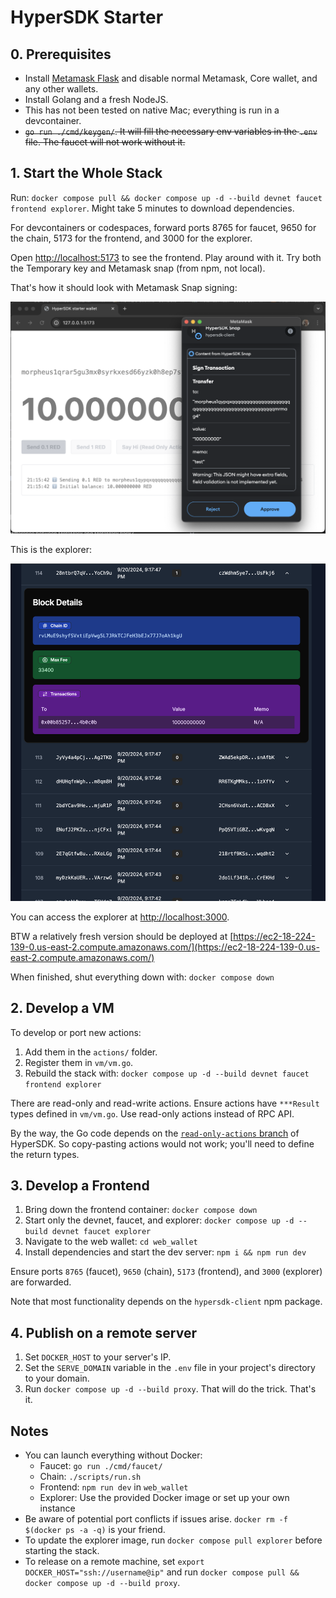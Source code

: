 # HyperSDK Starter

## 0. Prerequisites
- Install [Metamask Flask](https://chromewebstore.google.com/detail/metamask-flask-developmen/ljfoeinjpaedjfecbmggjgodbgkmjkjk) and disable normal Metamask, Core wallet, and any other wallets.
- Install Golang and a fresh NodeJS.
- This has not been tested on native Mac; everything is run in a devcontainer.
- ~~`go run ./cmd/keygen/`. It will fill the necessary env variables in the `.env` file. The faucet will not work without it.~~

## 1. Start the Whole Stack

Run: `docker compose pull && docker compose up -d --build devnet faucet frontend explorer`. Might take 5 minutes to download dependencies.

For devcontainers or codespaces, forward ports 8765 for faucet, 9650 for the chain, 5173 for the frontend, and 3000 for the explorer.

Open [http://localhost:5173](http://localhost:5173) to see the frontend. Play around with it. Try both the Temporary key and Metamask snap (from npm, not local).

That's how it should look with Metamask Snap signing:

![Screenshot](assets/screenshot.png)

This is the explorer:

![Screenshot](assets/explorer.png)


You can access the explorer at [http://localhost:3000](http://localhost:3000).

BTW a relatively fresh version should be deployed at [https://ec2-18-224-139-0.us-east-2.compute.amazonaws.com/](https://ec2-18-224-139-0.us-east-2.compute.amazonaws.com/)

When finished, shut everything down with: `docker compose down`

## 2. Develop a VM

To develop or port new actions:
1. Add them in the `actions/` folder.
2. Register them in `vm/vm.go`.
3. Rebuild the stack with: `docker compose up -d --build devnet faucet frontend explorer`

There are read-only and read-write actions. Ensure actions have `***Result` types defined in `vm/vm.go`. Use read-only actions instead of RPC API.

By the way, the Go code depends on the [`read-only-actions` branch](https://github.com/ava-labs/hypersdk/tree/read-only-actions) of HyperSDK. So copy-pasting actions would not work; you'll need to define the return types.

## 3. Develop a Frontend
1. Bring down the frontend container: `docker compose down`
2. Start only the devnet, faucet, and explorer: `docker compose up -d --build devnet faucet explorer`
3. Navigate to the web wallet: `cd web_wallet`
4. Install dependencies and start the dev server: `npm i && npm run dev`

Ensure ports `8765` (faucet), `9650` (chain), `5173` (frontend), and `3000` (explorer) are forwarded.

Note that most functionality depends on the `hypersdk-client` npm package.

## 4. Publish on a remote server
1. Set `DOCKER_HOST` to your server's IP.
2. Set the `SERVE_DOMAIN` variable in the `.env` file in your project's directory to your domain.
3. Run `docker compose up -d --build proxy`. That will do the trick. That's it.

## Notes
- You can launch everything without Docker:
  - Faucet: `go run ./cmd/faucet/`
  - Chain: `./scripts/run.sh`
  - Frontend: `npm run dev` in `web_wallet`
  - Explorer: Use the provided Docker image or set up your own instance
- Be aware of potential port conflicts if issues arise. `docker rm -f $(docker ps -a -q)` is your friend.
- To update the explorer image, run `docker compose pull explorer` before starting the stack.
- To release on a remote machine, set `export DOCKER_HOST="ssh://username@ip"` and run `docker compose pull && docker compose up -d --build proxy`.